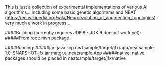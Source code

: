 This is just a collection of experimental implementations of various AI algorithms... including some basic genetic
algorithms and NEAT (https://en.wikipedia.org/wiki/Neuroevolution_of_augmenting_topologies)... very much a work in 
progress...

####Building (currently requires JDK 8 - JDK 9 doesn't work yet):
#####From root:
mvn package

####Running:
#####jar:
java -cp neatsample/target/jfx/app/neatsample-1.0-SNAPSHOT-jfx.jar matgr.ai.neatsample.App
#####native:
native packages should be placed in neatsample/target/jfx/native

